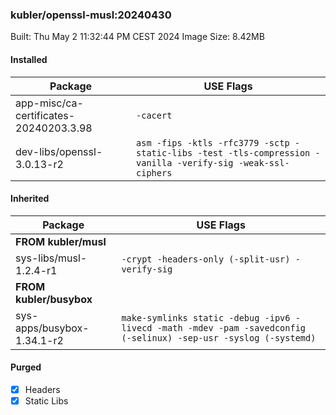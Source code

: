 ### kubler/openssl-musl:20240430

Built: Thu May  2 11:32:44 PM CEST 2024
Image Size: 8.42MB

#### Installed
Package | USE Flags
--------|----------
app-misc/ca-certificates-20240203.3.98 | `-cacert`
dev-libs/openssl-3.0.13-r2 | `asm -fips -ktls -rfc3779 -sctp -static-libs -test -tls-compression -vanilla -verify-sig -weak-ssl-ciphers`
#### Inherited
Package | USE Flags
--------|----------
**FROM kubler/musl** |
sys-libs/musl-1.2.4-r1 | `-crypt -headers-only (-split-usr) -verify-sig`
**FROM kubler/busybox** |
sys-apps/busybox-1.34.1-r2 | `make-symlinks static -debug -ipv6 -livecd -math -mdev -pam -savedconfig (-selinux) -sep-usr -syslog (-systemd)`
#### Purged
- [x] Headers
- [x] Static Libs
